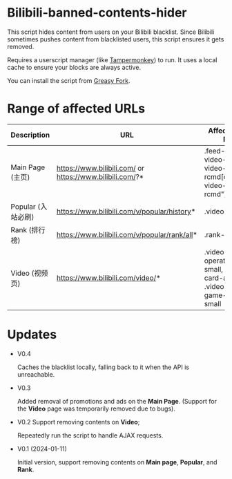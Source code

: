 # Bilibili-banned-contents-hider

This script hides content from users on your Bilibili blacklist. Since Bilibili sometimes pushes content from blacklisted users, this script ensures it gets removed.

Requires a userscript manager (like [Tampermonkey](https://www.tampermonkey.net/)) to run. It uses a local cache to ensure your blocks are always active.

You can install the script from [Greasy Fork](https://greasyfork.org/en/scripts/484601-bilibili-banned-contents-hider).

# Range of affected URLs

|Description|URL|Affected Class Name|
|--|--|--|
|Main Page (主页)|https://www.bilibili.com/ or https://www.bilibili.com/?*|.feed-card, .bili-video-card, .bili-video-card.is-rcmd[class="bili-video-card is-rcmd"]|
|Popular (入站必刷)|https://www.bilibili.com/v/popular/history*|.video-card|
|Rank (排行榜)|https://www.bilibili.com/v/popular/rank/all*|.rank-item|
|Video (视频页)|https://www.bilibili.com/video/*|.video-page-operator-card-small, .video-card-ad-small, .video-page-game-card-small|

# Updates

- V0.4
  
  Caches the blacklist locally, falling back to it when the API is unreachable.

- V0.3
  
  Added removal of promotions and ads on the **Main Page**.
  (Support for the **Video** page was temporarily removed due to bugs).

- V0.2
  Support removing contents on **Video**;
  
  Repeatedly run the script to handle AJAX requests.

- V0.1 (2024-01-11)
  
  Initial version, support removing contents on **Main page**, **Popular**, and **Rank**.